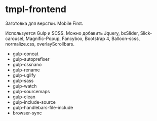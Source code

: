 # tmpl-frontend

Заготовка для верстки. Mobile First.

Используется Gulp и SCSS.
Можно добавить Jquery, bxSlider, Slick-carousel, Magnific-Popup, Fancybox, Bootstrap 4, Balloon-scss, normalize.css, overlayScrollbars.

- gulp-concat
- gulp-autoprefixer
- gulp-cssnano
- gulp-rename
- gulp-uglify
- gulp-sass
- gulp-watch
- gulp-sourcemaps
- gulp-clean
- gulp-include-source
- gulp-handlebars-file-include
- browser-sync